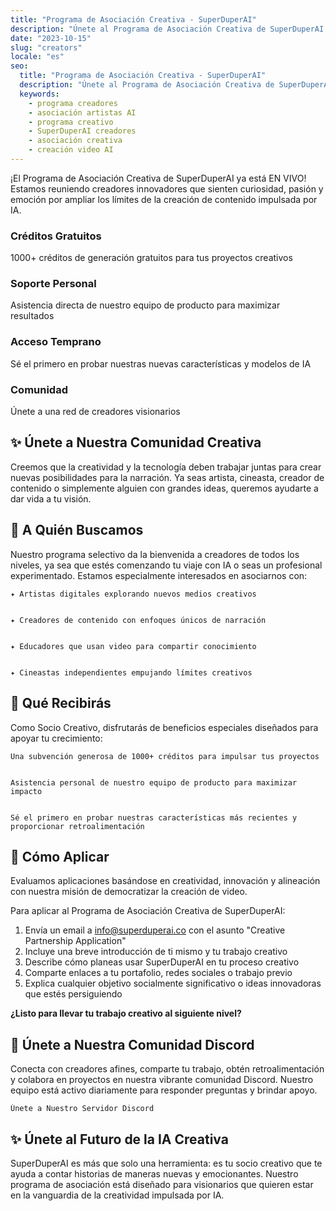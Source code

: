 ```yaml
---
title: "Programa de Asociación Creativa - SuperDuperAI"
description: "Únete al Programa de Asociación Creativa de SuperDuperAI para creadores de contenido y artistas. Obtén créditos gratuitos, soporte personalizado y acceso temprano a herramientas de creación de video AI."
date: "2023-10-15"
slug: "creators"
locale: "es"
seo:
  title: "Programa de Asociación Creativa - SuperDuperAI"
  description: "Únete al Programa de Asociación Creativa de SuperDuperAI para creadores de contenido y artistas. Obtén créditos gratuitos, soporte personalizado y acceso temprano a herramientas de creación de video AI."
  keywords:
    - programa creadores
    - asociación artistas AI
    - programa creativo
    - SuperDuperAI creadores
    - asociación creativa
    - creación video AI
---
```


¡El Programa de Asociación Creativa de SuperDuperAI ya está EN VIVO! Estamos reuniendo creadores innovadores que sienten curiosidad, pasión y emoción por ampliar los límites de la creación de contenido impulsada por IA.

### Créditos Gratuitos

1000+ créditos de generación gratuitos para tus proyectos creativos


  ### Soporte Personal

Asistencia directa de nuestro equipo de producto para maximizar resultados


  ### Acceso Temprano

Sé el primero en probar nuestras nuevas características y modelos de IA


  ### Comunidad

Únete a una red de creadores visionarios




## ✨ Únete a Nuestra Comunidad Creativa

Creemos que la creatividad y la tecnología deben trabajar juntas para crear nuevas posibilidades para la narración. Ya seas artista, cineasta, creador de contenido o simplemente alguien con grandes ideas, queremos ayudarte a dar vida a tu visión.

## 👥 A Quién Buscamos

Nuestro programa selectivo da la bienvenida a creadores de todos los niveles, ya sea que estés comenzando tu viaje con IA o seas un profesional experimentado. Estamos especialmente interesados en asociarnos con:


  
    ✦ Artistas digitales explorando nuevos medios creativos
  
  
    ✦ Creadores de contenido con enfoques únicos de narración
  
  
    ✦ Educadores que usan video para compartir conocimiento
  
  
    ✦ Cineastas independientes empujando límites creativos
  


## 🎁 Qué Recibirás

Como Socio Creativo, disfrutarás de beneficios especiales diseñados para apoyar tu crecimiento:


  
    Una subvención generosa de 1000+ créditos para impulsar tus proyectos
  
  
    Asistencia personal de nuestro equipo de producto para maximizar impacto
  
  
    Sé el primero en probar nuestras características más recientes y
    proporcionar retroalimentación
  


## 🌟 Cómo Aplicar

Evaluamos aplicaciones basándose en creatividad, innovación y alineación con nuestra misión de democratizar la creación de video.

Para aplicar al Programa de Asociación Creativa de SuperDuperAI:

1. Envía un email a [info@superduperai.co](mailto:info@superduperai.co) con el asunto "Creative Partnership Application"
2. Incluye una breve introducción de ti mismo y tu trabajo creativo
3. Describe cómo planeas usar SuperDuperAI en tu proceso creativo
4. Comparte enlaces a tu portafolio, redes sociales o trabajo previo
5. Explica cualquier objetivo socialmente significativo o ideas innovadoras que estés persiguiendo


  **¿Listo para llevar tu trabajo creativo al siguiente nivel?**


## 💬 Únete a Nuestra Comunidad Discord

Conecta con creadores afines, comparte tu trabajo, obtén retroalimentación y colabora en proyectos en nuestra vibrante comunidad Discord. Nuestro equipo está activo diariamente para responder preguntas y brindar apoyo.


  
    Únete a Nuestro Servidor Discord
    
      
      
    
  


## ✨ Únete al Futuro de la IA Creativa

SuperDuperAI es más que solo una herramienta: es tu socio creativo que te ayuda a contar historias de maneras nuevas y emocionantes. Nuestro programa de asociación está diseñado para visionarios que quieren estar en la vanguardia de la creatividad impulsada por IA.


